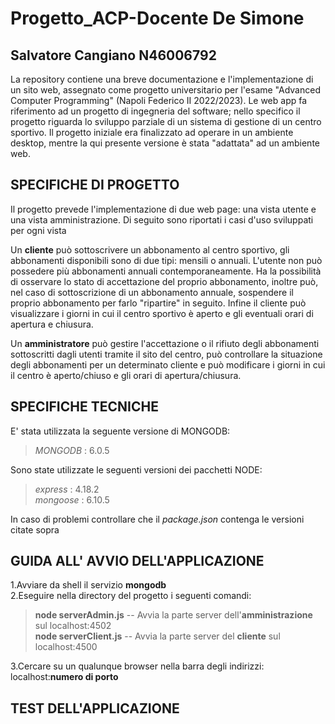 # Progetto_ACP-Docente De Simone
## Salvatore Cangiano N46006792
La repository contiene una breve documentazione e l'implementazione di un sito web, assegnato come progetto universitario per l'esame "Advanced Computer Programming" (Napoli Federico II 2022/2023).
Le web app fa riferimento ad un progetto di ingegneria del software; nello specifico il progetto riguarda lo sviluppo parziale di un sistema di gestione di un centro sportivo. Il progetto iniziale era finalizzato ad operare in un ambiente desktop, mentre la qui presente versione è stata "adattata" ad un ambiente web.

## SPECIFICHE DI PROGETTO

Il progetto prevede l'implementazione di due web page: una vista utente e una vista amministrazione. 
Di seguito sono riportati i casi d'uso sviluppati per ogni vista

Un **cliente** può sottoscrivere un abbonamento al centro sportivo, gli abbonamenti disponibili sono di due tipi: mensili o annuali. L'utente non può possedere più abbonamenti annuali contemporaneamente. Ha la possibilità di osservare lo stato di accettazione del proprio abbonamento, inoltre può, nel caso di sottoscrizione di un abbonamento annuale, sospendere il proprio abbonamento per farlo "ripartire" in seguito. Infine il cliente può visualizzare i giorni in cui il centro sportivo è aperto e gli eventuali orari di apertura e chiusura.

Un **amministratore** può gestire l'accettazione o il rifiuto degli abbonamenti sottoscritti dagli utenti tramite il sito del centro, può controllare la situazione degli abbonamenti per un determinato cliente e può modificare i giorni in cui il centro è aperto/chiuso e gli orari di apertura/chiusura.

## SPECIFICHE TECNICHE

E' stata utilizzata la seguente versione di MONGODB:

> _MONGODB_ : 6.0.5

Sono state utilizzate le seguenti versioni dei pacchetti NODE:

> _express_ : 4.18.2\
> _mongoose_ : 6.10.5

In caso di problemi controllare che il _package.json_ contenga le versioni citate sopra

## GUIDA ALL' AVVIO DELL'APPLICAZIONE

1.Avviare da shell il servizio **mongodb**\
2.Eseguire nella directory del progetto i seguenti comandi:

> **node serverAdmin.js** -- Avvia la parte server dell'**amministrazione** sul localhost:4502\
> **node serverClient.js** -- Avvia la parte server del **cliente** sul localhost:4500

3.Cercare su un qualunque browser nella barra degli indirizzi: localhost:**numero di porto**

## TEST DELL'APPLICAZIONE
